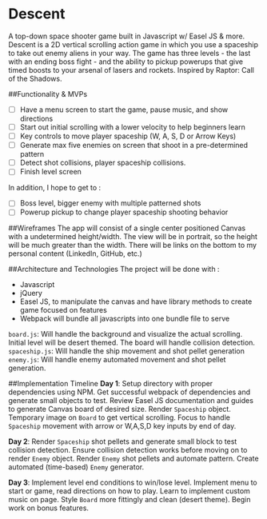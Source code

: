 # Descent
A top-down space shooter game built in Javascript w/ Easel JS &amp; more. Descent is a 2D vertical scrolling action game in which you use a spaceship to take out enemy aliens in your way. The game has three levels - the last with an ending boss fight - and the ability to pickup powerups that give timed boosts to your arsenal of lasers and rockets. Inspired by Raptor: Call of the Shadows.

##Functionality & MVPs
- [ ] Have a menu screen to start the game, pause music, and show directions
- [ ] Start out initial scrolling with a lower velocity to help beginners learn
- [ ] Key controls to move player spaceship (W, A, S, D or Arrow Keys)
- [ ] Generate max five enemies on screen that shoot in a pre-determined pattern
- [ ] Detect shot collisions, player spaceship collisions.
- [ ] Finish level screen

In addition, I hope to get to :
- [ ] Boss level, bigger enemy with multiple patterned shots
- [ ] Powerup pickup to change player spaceship shooting behavior

##Wireframes
The app will consist of a single center positioned Canvas with a undetermined height/width. The view will be in portrait, so the height will be much greater than the width. There will be links on the bottom to my personal content (LinkedIn, GitHub, etc.)

##Architecture and Technologies
The project will be done with :
- Javascript
- jQuery
- Easel JS, to manipulate the canvas and have library methods to create game focused on features
- Webpack will bundle all javascripts into one bundle file to serve

`board.js`: Will handle the background and visualize the actual scrolling. Initial level will be desert themed. The board will handle collision detection.
`spaceship.js`: Will handle the ship movement and shot pellet generation
`enemy.js`: Will handle enemy automated movement and shot pellet generation.


##Implementation Timeline
**Day 1**: Setup directory with proper dependencies using NPM. Get successful webpack of dependencies and generate small objects to test. Review Easel JS documentation and guides to generate Canvas board of desired size. Render `Spaceship` object. Temporary image on `Board` to get vertical scrolling. Focus to handle `Spaceship` movement with arrow or W,A,S,D key inputs by end of day.

**Day 2**: Render `Spaceship` shot pellets and generate small block to test collision detection. Ensure collision detection works before moving on to render `Enemy` object. Render `Enemy` shot pellets and automate pattern. Create automated (time-based) `Enemy` generator.

**Day 3**: Implement level end conditions to win/lose level. Implement menu to start or game, read directions on how to play. Learn to implement custom music on page. Style `Board` more fittingly and clean (desert theme). Begin work on bonus features.
